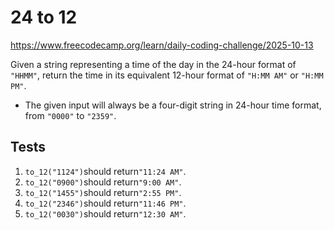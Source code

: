 # 24 to 12

https://www.freecodecamp.org/learn/daily-coding-challenge/2025-10-13

Given a string representing a time of the day in the 24-hour format of `"HHMM"`, return the time in its equivalent 12-hour format of `"H:MM AM"` or `"H:MM PM"`.

- The given input will always be a four-digit string in 24-hour time format, from `"0000"` to `"2359"`.

## Tests

1. `to_12("1124")`should return`"11:24 AM"`.
1. `to_12("0900")`should return`"9:00 AM"`.
1. `to_12("1455")`should return`"2:55 PM"`.
1. `to_12("2346")`should return`"11:46 PM"`.
1. `to_12("0030")`should return`"12:30 AM"`.
